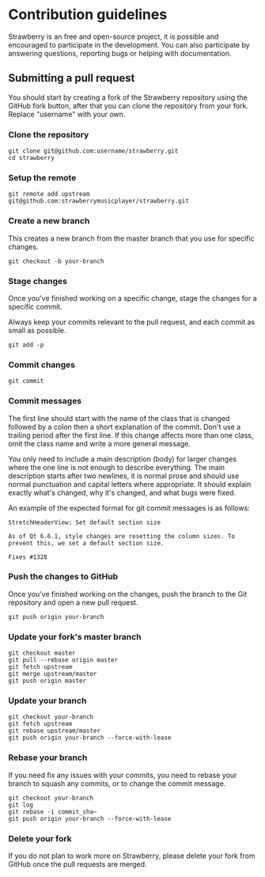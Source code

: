 # Contribution guidelines

Strawberry is an free and open-source project, it is possible and encouraged to participate in the development.
You can also participate by answering questions, reporting bugs or helping with documentation.


## Submitting a pull request

You should start by creating a fork of the Strawberry repository using the GitHub
fork button, after that you can clone the repository from your fork.
Replace "username" with your own.


### Clone the repository

    git clone git@github.com:username/strawberry.git
    cd strawberry


### Setup the remote

    git remote add upstream git@github.com:strawberrymusicplayer/strawberry.git


### Create a new branch

This creates a new branch from the master branch that you use for specific
changes.

    git checkout -b your-branch


### Stage changes

Once you've finished working on a specific change, stage the changes for
a specific commit.

Always keep your commits relevant to the pull request, and each commit as
small as possible.

    git add -p


### Commit changes

    git commit


### Commit messages

The first line should start with the name of the class that is changed
followed by a colon then a short explanation of the commit.
Don't use a trailing period after the first line.
If this change affects more than one class, omit the class name and write a
more general message.

You only need to include a main description (body) for larger changes
where the one line is not enough to describe everything.
The main description starts after two newlines, it is normal prose and
should use normal punctuation and capital letters where appropriate.
It should explain exactly what's changed, why it's changed,
and what bugs were fixed.

An example of the expected format for git commit messages is as follows:

```
StretchHeaderView: Set default section size

As of Qt 6.6.1, style changes are resetting the column sizes. To prevent this, we set a default section size.

Fixes #1328
```


### Push the changes to GitHub

Once you've finished working on the changes, push the branch
to the Git repository and open a new pull request.


    git push origin your-branch


### Update your fork's master branch

    git checkout master
    git pull --rebase origin master
    git fetch upstream
    git merge upstream/master
    git push origin master


### Update your branch

    git checkout your-branch
    git fetch upstream
    git rebase upstream/master
    git push origin your-branch --force-with-lease


### Rebase your branch

If you need fix any issues with your commits, you need to rebase your
branch to squash any commits, or to change the commit message.

    git checkout your-branch
    git log
    git rebase -i commit_sha~
    git push origin your-branch --force-with-lease


### Delete your fork

If you do not plan to work more on Strawberry, please delete your fork from GitHub
once the pull requests are merged.
